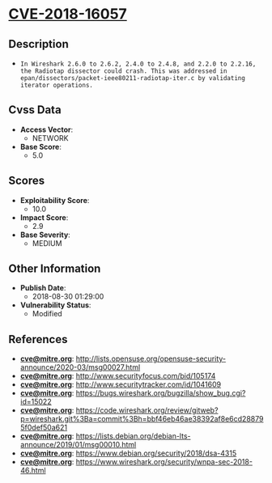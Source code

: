 
# [CVE-2018-16057](https://cve.mitre.org/cgi-bin/cvename.cgi?name=CVE-2018-16057)

## Description

- `In Wireshark 2.6.0 to 2.6.2, 2.4.0 to 2.4.8, and 2.2.0 to 2.2.16, the Radiotap dissector could crash. This was addressed in epan/dissectors/packet-ieee80211-radiotap-iter.c by validating iterator operations.`

## Cvss Data

- **Access Vector**:
  - NETWORK
- **Base Score**:
  - 5.0

## Scores

- **Exploitability Score**:
  - 10.0
- **Impact Score**:
  - 2.9
- **Base Severity**:
  - MEDIUM

## Other Information

- **Publish Date**:
  - 2018-08-30 01:29:00
- **Vulnerability Status**:
  - Modified

## References

- **cve@mitre.org**: http://lists.opensuse.org/opensuse-security-announce/2020-03/msg00027.html
- **cve@mitre.org**: http://www.securityfocus.com/bid/105174
- **cve@mitre.org**: http://www.securitytracker.com/id/1041609
- **cve@mitre.org**: https://bugs.wireshark.org/bugzilla/show_bug.cgi?id=15022
- **cve@mitre.org**: https://code.wireshark.org/review/gitweb?p=wireshark.git%3Ba=commit%3Bh=bbf46eb46ae38392af8e6cd288795f0def50a621
- **cve@mitre.org**: https://lists.debian.org/debian-lts-announce/2019/01/msg00010.html
- **cve@mitre.org**: https://www.debian.org/security/2018/dsa-4315
- **cve@mitre.org**: https://www.wireshark.org/security/wnpa-sec-2018-46.html
